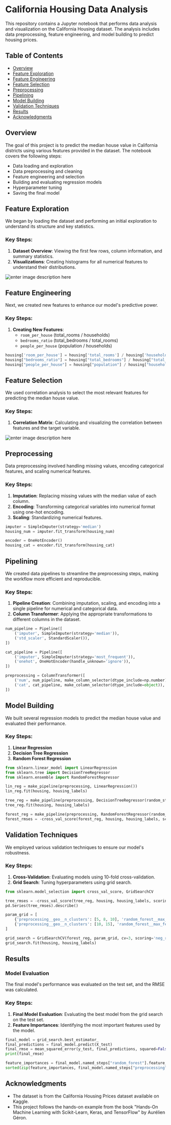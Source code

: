 # California Housing Data Analysis

This repository contains a Jupyter notebook that performs data analysis and visualization on the California Housing dataset. The analysis includes data preprocessing, feature engineering, and model building to predict housing prices.

## Table of Contents
- [Overview](#overview)
- [Feature Exploration](#feature-exploration)
- [Feature Engineering](#feature-engineering)
- [Feature Selection](#feature-selection)
- [Preprocessing](#preprocessing)
- [Pipelining](#pipelining)
- [Model Building](#model-building)
- [Validation Techniques](#validation-techniques)
- [Results](#results)
- [Acknowledgments](#acknowledgments)

## Overview
The goal of this project is to predict the median house value in California districts using various features provided in the dataset. The notebook covers the following steps:
- Data loading and exploration
- Data  preprocessing and cleaning
- Feature engineering and selection
- Building and evaluating regression models
- Hyperparameter tuning
- Saving the final model

## Feature Exploration
We began by loading the dataset and performing an initial exploration to understand its structure and key statistics.

### Key Steps:
1. **Dataset Overview**: Viewing the first few rows, column information, and summary statistics.
2. **Visualizations**: Creating histograms for all numerical features to understand their distributions.

![enter image description here](https://i.ibb.co/z7cKBCB/Screenshot-2024-05-29-at-2-07-56-PM.png)

## Feature Engineering
Next, we created new features to enhance our model's predictive power. 

### Key Steps:
1. **Creating New Features**: 
   - `room_per_house` (total_rooms / households)
   - `bedrooms_ratio` (total_bedrooms / total_rooms)
   - `people_per_house` (population / households)

```python
housing['room_per_house'] = housing['total_rooms'] / housing['households']
housing["bedrooms_ratio"] = housing["total_bedrooms"] / housing["total_rooms"] 
housing["people_per_house"] = housing["population"] / housing["households"]
```

## Feature Selection
We used correlation analysis to select the most relevant features for predicting the median house value.

### Key Steps:
1. **Correlation Matrix**: Calculating and visualizing the correlation between features and the target variable.

![enter image description here](https://i.ibb.co/3srzYKJ/Screenshot-2024-05-29-at-2-09-32-PM.png)

## Preprocessing
Data preprocessing involved handling missing values, encoding categorical features, and scaling numerical features.

### Key Steps:
1. **Imputation**: Replacing missing values with the median value of each column.
2. **Encoding**: Transforming categorical variables into numerical format using one-hot encoding.
3. **Scaling**: Standardizing numerical features.


```python
imputer = SimpleImputer(strategy='median')
housing_num = imputer.fit_transform(housing_num)

encoder = OneHotEncoder()
housing_cat = encoder.fit_transform(housing_cat)
```

## Pipelining
We created data pipelines to streamline the preprocessing steps, making the workflow more efficient and reproducible.

### Key Steps:
1. **Pipeline Creation**: Combining imputation, scaling, and encoding into a single pipeline for numerical and categorical data.
2. **Column Transformer**: Applying the appropriate transformations to different columns in the dataset.
```python
num_pipeline = Pipeline([
    ('imputer', SimpleImputer(strategy='median')),
    ('std_scaler', StandardScaler()),
])

cat_pipeline = Pipeline([
    ('imputer', SimpleImputer(strategy='most_frequent')),
    ('onehot', OneHotEncoder(handle_unknown='ignore')),
])

preprocessing = ColumnTransformer([
    ('num', num_pipeline, make_column_selector(dtype_include=np.number)),
    ('cat', cat_pipeline, make_column_selector(dtype_include=object)),
])
```

## Model Building
We built several regression models to predict the median house value and evaluated their performance.

### Key Steps:
1. **Linear Regression**
2. **Decision Tree Regression**
3. **Random Forest Regression**

```python
from sklearn.linear_model import LinearRegression
from sklearn.tree import DecisionTreeRegressor
from sklearn.ensemble import RandomForestRegressor

lin_reg = make_pipeline(preprocessing, LinearRegression())
lin_reg.fit(housing, housing_labels)

tree_reg = make_pipeline(preprocessing, DecisionTreeRegressor(random_state=42))
tree_reg.fit(housing, housing_labels)

forest_reg = make_pipeline(preprocessing, RandomForestRegressor(random_state=42))
forest_rmses = -cross_val_score(forest_reg, housing, housing_labels, scoring="neg_root_mean_squared_error", cv=10)
```

## Validation Techniques
We employed various validation techniques to ensure our model's robustness.

### Key Steps:
1. **Cross-Validation**: Evaluating models using 10-fold cross-validation.
2. **Grid Search**: Tuning hyperparameters using grid search.


```python
from sklearn.model_selection import cross_val_score, GridSearchCV

tree_rmses = -cross_val_score(tree_reg, housing, housing_labels, scoring="neg_root_mean_squared_error", cv=10)
pd.Series(tree_rmses).describe()

param_grid = [
    {'preprocessing__geo__n_clusters': [5, 8, 10], 'random_forest__max_features': [4, 6, 8]},
    {'preprocessing__geo__n_clusters': [10, 15], 'random_forest__max_features': [6, 8, 10]},
]

grid_search = GridSearchCV(forest_reg, param_grid, cv=3, scoring='neg_root_mean_squared_error')
grid_search.fit(housing, housing_labels)
```

## Results
### Model Evaluation
The final model's performance was evaluated on the test set, and the RMSE was calculated.

### Key Steps:
1. **Final Model Evaluation**: Evaluating the best model from the grid search on the test set.
2. **Feature Importances**: Identifying the most important features used by the model.
```python
final_model = grid_search.best_estimator_
final_predictions = final_model.predict(X_test)
final_rmse = mean_squared_error(y_test, final_predictions, squared=False)
print(final_rmse)

feature_importances = final_model.named_steps["random_forest"].feature_importances_
sorted(zip(feature_importances, final_model.named_steps["preprocessing"].get_feature_names_out()), reverse=True)
```


## Acknowledgments
- The dataset is from the California Housing Prices dataset available on Kaggle.
- This project follows the hands-on example from the book "Hands-On Machine Learning with Scikit-Learn, Keras, and TensorFlow" by Aurélien Géron.

